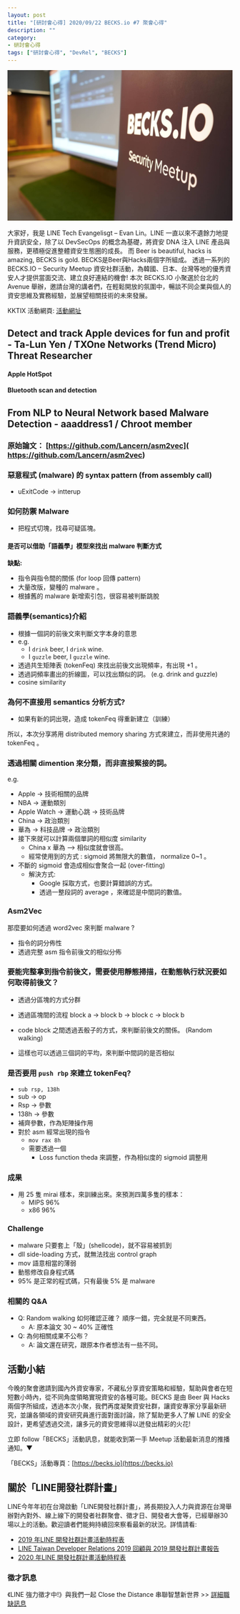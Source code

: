 ```yaml
---
layout: post
title: "[研討會心得] 2020/09/22 BECKS.io #7 聚會心得"
description: ""
category: 
- 研討會心得
tags: ["研討會心得", "DevRel", "BECKS"]
---
```




![](../images/2020/0617.jpg)

大家好，我是 LINE Tech Evangelisgt – Evan Lin。LINE 一直以來不遺餘力地提升資訊安全，除了以 DevSecOps 的概念為基礎，將資安 DNA 注入 LINE 產品與服務，更積極促進整體資安生態圈的成長。 而 Beer is beautiful, hacks is amazing, BECKS is gold. BECKS是Beer與Hacks兩個字所組成。 透過一系列的 BECKS.IO – Security Meetup 資安社群活動，為韓國、日本、台灣等地的優秀資安人才提供當面交流、建立良好連結的機會!   本次 BECKS.IO 小聚選於台北的 Avenue 舉辦，邀請台灣的講者們，在輕鬆開放的氛圍中，暢談不同企業與個人的資安思維及實務經驗，並展望相關技術的未來發展。

KKTIX 活動網頁:  [活動網址](https://becks.kktix.cc/events/twbecks7)﻿




## Detect and track Apple devices for fun and profit - Ta-Lun Yen / TXOne Networks (Trend Micro) Threat Researcher

#### Apple HotSpot

#### Bluetooth scan and detection



## From NLP to Neural Network based Malware Detection - aaaddress1 / Chroot member



### 原始論文：  [https://github.com/Lancern/asm2vec]( https://github.com/Lancern/asm2vec)


### 惡意程式 (malware) 的 syntax pattern (from assembly call)

- uExitCode -> intterup 

### 如何防禦 Malware 

- 把程式切塊，找尋可疑區塊。

#### 是否可以借助「語義學」模型來找出 malware 判斷方式

**缺點:**

- 指令與指令間的關係 (for loop 回傳 pattern)
- 大量改版，變種的 malware 。
- 根據舊的 malware 新增索引包，很容易被判斷跳脫

### 語義學(semantics)介紹

- 根據一個詞的前後文來判斷文字本身的意思
- e.g.
  - I `drink` beer, I `drink` wine.
  - I `guzzle` beer, I `guzzle` wine.
- 透過共生矩陣表 (tokenFeq) 來找出前後文出現頻率，有出現 +1 。
- 透過詞頻率畫出的折線圖，可以找出類似的詞。 (e.g. drink and guzzle)
- cosine similarity 

### 為何不直接用 semantics 分析方式?

- 如果有新的詞出現，造成 tokenFeq 得重新建立（訓練）

所以，本次分享將用 distributed memory sharing 方式來建立，而非使用共通的 tokenFeq 。



### 透過相關 dimention 來分類，而非直接緊接的詞。

e.g. 

- Apple -> 技術相關的品牌 
- NBA -> 運動類別
- Apple Watch -> 運動心跳 -> 技術品牌
- China -> 政治類別
- 華為 -> 科技品牌 -> 政治類別
- 接下來就可以計算兩個單詞的相似度 similarity 
  - China x 華為 --> 相似度就會很高。
  - 經常使用到的方式 : sigmoid  將無限大的數值， normalize 0~1 。
- 不斷的 sigmoid 會造成相似會聚合一起 (over-fitting)
  - 解決方式:
    - Google 採取方式，也要計算錯誤的方式。
    - 透過一整段詞的 average ，來確認是中間詞的數值。

### Asm2Vec

那麼要如何透過 word2vec 來判斷 malware ?

- 指令的詞分佈性
- 透過完整 asm 指令前後文的相似分佈

### 要能完整拿到指令前後文，需要使用靜態掃描，在動態執行狀況要如何取得前後文？

- 透過分區塊的方式分群
- 透過區塊間的流程 block a -> block b -> block c -> block b
- code block 之間透過丟骰子的方式，來判斷前後文的關係。 (Random walking)

- 這樣也可以透過三個詞的平均，來判斷中間詞的是否相似

### 是否要用 `push rbp` 來建立 tokenFeq?

-  `sub rsp, 138h`
- sub -> op 
- Rsp -> 參數
- 138h -> 參數
- 補齊參數，作為矩陣操作用
- 對於 asm 經常出現的指令
  - `mov rax 8h`
  - 需要透過一個 
    - Loss function theda 來調整，作為相似度的 sigmoid 調整用

### 成果

- 用 25 隻 mirai 樣本，來訓練出來。來預測四萬多隻的樣本：
  - MIPS 96%
  - x86 96%



### Challenge

- malware  只要套上「殼」(shellcode)，就不容易被抓到
- dll side-loading 方式，就無法找出 control graph 
- mov 語意相當的薄弱
- 動態修改自身程式碼
- 95% 是正常的程式碼，只有最後 5% 是 malware 



### 相關的 Q&A 

- Q:  Random walking 如何確認正確？ 順序一錯，完全就是不同東西。
  -  A:  原本論文 30 ~ 40% 正確性
- Q: 為何相關成果不公布？
  - A: 論文還在研究，跟原本作者想法有一些不同。




## 活動小結

今晚的聚會邀請到國內外資安專家，不藏私分享資安策略和經驗，幫助與會者在短短數小時內，從不同角度領略實現資安的各種可能。BECKS 是由 Beer 與 Hacks 兩個字所組成，透過本次小聚，我們再度凝聚資安社群，讓資安專家分享最新研究，並讓各領域的資安研究員進行面對面討論，除了幫助更多人了解 LINE 的安全設計，更希望透過交流，讓多元的資安思維得以迸發出精彩的火花!

立即 follow「BECKS」活動訊息，就能收到第一手 Meetup 活動最新消息的推播通知。▼

「BECKS」活動專頁：[https://becks.io](https://becks.io)

## 關於「LINE開發社群計畫」

LINE今年年初在台灣啟動「LINE開發社群計畫」，將長期投入人力與資源在台灣舉辦對內對外、線上線下的開發者社群聚會、徵才日、開發者大會等，已經舉辦30場以上的活動。歡迎讀者們能夠持續回來察看最新的狀況。詳情請看:

- [2019 年LINE 開發社群計畫活動時程表](https://engineering.linecorp.com/zh-hant/blog/line-taiwan-developer-relations-2019-plan/)
- [LINE Taiwan Developer Relations 2019 回顧與 2019 開發社群計畫報告](https://engineering.linecorp.com/zh-hant/blog/line-taiwan-developer-relations-2019/)
- [2020 年LINE 開發社群計畫活動時程表](https://engineering.linecorp.com/zh-hant/blog/2020-line-tw-devrel/)

### 徵才訊息
《LINE 強力徵才中!》與我們一起 Close the Distance 串聯智慧新世界 >> [詳細職缺訊息](https://career.linecorp.com/linecorp/career/list?classId=&locationCd=TW)
